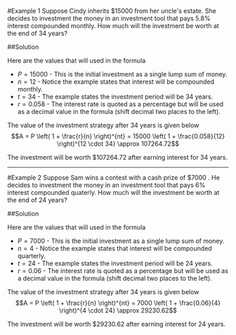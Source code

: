 #Example 1
Suppose Cindy inherits $15000 from her uncle's estate. She decides to investment the money in an investment tool that pays 5.8% interest compounded monthly. How much will the investment be worth at the end of 34 years?

##Solution

Here are the values that will used in the formula

*  $P = 15000$  - This is the initial investment as a single lump sum of money.
*  $n = 12$ - Notice the example states that interest will be compounded monthly.
*  $t = 34$ - The example states the investment period will be 34 years.
*  $r = 0.058$ - The interest rate is quoted as a percentage but will be used as a decimal value in the formula (shift decimal two places to the left).

The value of the investment strategy after 34 years is given below
$$A = P \left( 1 + \frac{r}{n} \right)^{nt} = 15000 \left( 1 + \frac{0.058}{12} \right)^{12 \cdot 34} \approx 107264.72$$

The investment will be worth $107264.72 after earning interest for 34 years.
***

#Example 2
Suppose Sam wins a contest with a cash prize of $7000 . He decides to investment the money in an investment tool that pays 6% interest compounded quaterly. How much will the investment be worth at the end of 24 years?

##Solution

Here are the values that will used in the formula

*  $P = 7000$  - This is the initial investment as a single lump sum of money.
*  $n = 4$ - Notice the example states that interest will be compounded quarterly.
*  $t = 24$ - The example states the investment period will be 24 years.
*  $r = 0.06$ - The interest rate is quoted as a percentage but will be used as a decimal value in the formula (shift decimal two places to the left).

The value of the investment strategy after 34 years is given below
$$A = P \left( 1 + \frac{r}{n} \right)^{nt} = 7000 \left( 1 + \frac{0.06}{4} \right)^{4 \cdot 24} \approx 29230.62$$

The investment will be worth $29230.62 after earning interest for 24 years.
